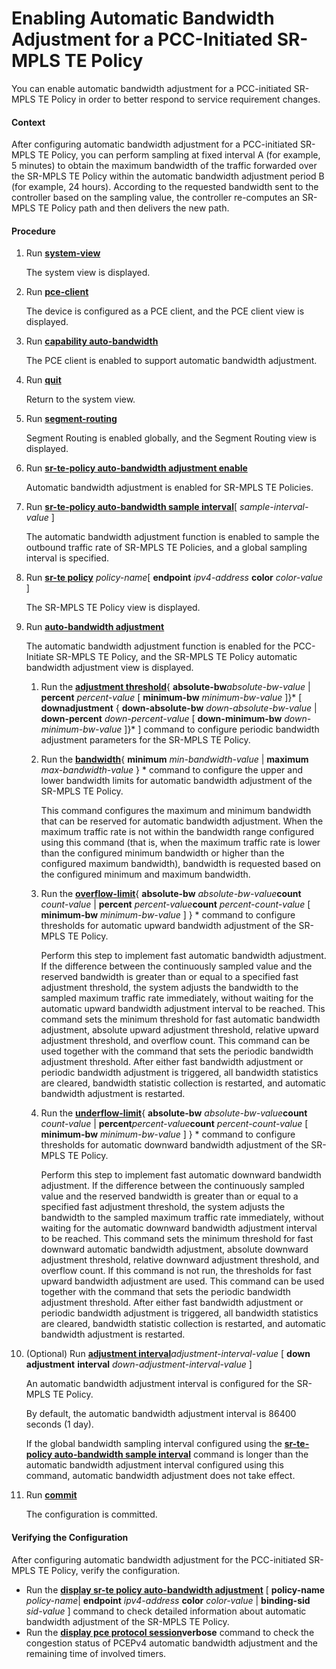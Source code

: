 Enabling Automatic Bandwidth Adjustment for a PCC-Initiated SR-MPLS TE Policy
=============================================================================

You can enable automatic bandwidth adjustment for a PCC-initiated SR-MPLS TE Policy in order to better respond to service requirement changes.

#### Context

After configuring automatic bandwidth adjustment for a PCC-initiated SR-MPLS TE Policy, you can perform sampling at fixed interval A (for example, 5 minutes) to obtain the maximum bandwidth of the traffic forwarded over the SR-MPLS TE Policy within the automatic bandwidth adjustment period B (for example, 24 hours). According to the requested bandwidth sent to the controller based on the sampling value, the controller re-computes an SR-MPLS TE Policy path and then delivers the new path.


#### Procedure

1. Run [**system-view**](cmdqueryname=system-view)
   
   
   
   The system view is displayed.
2. Run [**pce-client**](cmdqueryname=pce-client)
   
   
   
   The device is configured as a PCE client, and the PCE client view is displayed.
3. Run [**capability auto-bandwidth**](cmdqueryname=capability+auto-bandwidth)
   
   
   
   The PCE client is enabled to support automatic bandwidth adjustment.
4. Run [**quit**](cmdqueryname=quit)
   
   
   
   Return to the system view.
5. Run [**segment-routing**](cmdqueryname=segment-routing)
   
   
   
   Segment Routing is enabled globally, and the Segment Routing view is displayed.
6. Run [**sr-te-policy auto-bandwidth adjustment enable**](cmdqueryname=sr-te-policy+auto-bandwidth+adjustment+enable)
   
   
   
   Automatic bandwidth adjustment is enabled for SR-MPLS TE Policies.
7. Run [**sr-te-policy auto-bandwidth sample interval**](cmdqueryname=sr-te-policy+auto-bandwidth+sample+interval)[ *sample-interval-value* ]
   
   
   
   The automatic bandwidth adjustment function is enabled to sample the outbound traffic rate of SR-MPLS TE Policies, and a global sampling interval is specified.
8. Run [**sr-te policy**](cmdqueryname=sr-te+policy) *policy-name*[ **endpoint** *ipv4-address* **color** *color-value* ]
   
   
   
   The SR-MPLS TE Policy view is displayed.
9. Run [**auto-bandwidth adjustment**](cmdqueryname=auto-bandwidth+adjustment)
   
   
   
   The automatic bandwidth adjustment function is enabled for the PCC-Initiate SR-MPLS TE Policy, and the SR-MPLS TE Policy automatic bandwidth adjustment view is displayed.
   
   
   
   1. Run the [**adjustment threshold**](cmdqueryname=adjustment+threshold){ **absolute-bw***absolute-bw-value* | **percent** *percent-value* [ **minimum-bw** *minimum-bw-value* ]}\* [ **downadjustment** { **down-absolute-bw** *down-absolute-bw-value* | **down-percent** *down-percent-value* [ **down-minimum-bw** *down-minimum-bw-value* ]}\* ] command to configure periodic bandwidth adjustment parameters for the SR-MPLS TE Policy.
   2. Run the [**bandwidth**](cmdqueryname=bandwidth){ **minimum** *min-bandwidth-value* | **maximum** *max-bandwidth-value* } \* command to configure the upper and lower bandwidth limits for automatic bandwidth adjustment of the SR-MPLS TE Policy.
      
      
      
      This command configures the maximum and minimum bandwidth that can be reserved for automatic bandwidth adjustment. When the maximum traffic rate is not within the bandwidth range configured using this command (that is, when the maximum traffic rate is lower than the configured minimum bandwidth or higher than the configured maximum bandwidth), bandwidth is requested based on the configured minimum and maximum bandwidth.
   3. Run the [**overflow-limit**](cmdqueryname=overflow-limit){ **absolute-bw** *absolute-bw-value***count** *count-value* | **percent** *percent-value***count** *percent-count-value* [ **minimum-bw** *minimum-bw-value* ] } \* command to configure thresholds for automatic upward bandwidth adjustment of the SR-MPLS TE Policy.
      
      
      
      Perform this step to implement fast automatic bandwidth adjustment. If the difference between the continuously sampled value and the reserved bandwidth is greater than or equal to a specified fast adjustment threshold, the system adjusts the bandwidth to the sampled maximum traffic rate immediately, without waiting for the automatic upward bandwidth adjustment interval to be reached. This command sets the minimum threshold for fast automatic bandwidth adjustment, absolute upward adjustment threshold, relative upward adjustment threshold, and overflow count. This command can be used together with the command that sets the periodic bandwidth adjustment threshold. After either fast bandwidth adjustment or periodic bandwidth adjustment is triggered, all bandwidth statistics are cleared, bandwidth statistic collection is restarted, and automatic bandwidth adjustment is restarted.
   4. Run the [**underflow-limit**](cmdqueryname=underflow-limit){ **absolute-bw** *absolute-bw-value***count** *count-value* | **percent***percent-value***count** *percent-count-value* [ **minimum-bw** *minimum-bw-value* ] } \* command to configure thresholds for automatic downward bandwidth adjustment of the SR-MPLS TE Policy.
      
      
      
      Perform this step to implement fast automatic downward bandwidth adjustment. If the difference between the continuously sampled value and the reserved bandwidth is greater than or equal to a specified fast adjustment threshold, the system adjusts the bandwidth to the sampled maximum traffic rate immediately, without waiting for the automatic downward bandwidth adjustment interval to be reached. This command sets the minimum threshold for fast downward automatic bandwidth adjustment, absolute downward adjustment threshold, relative downward adjustment threshold, and overflow count. If this command is not run, the thresholds for fast upward bandwidth adjustment are used. This command can be used together with the command that sets the periodic bandwidth adjustment threshold. After either fast bandwidth adjustment or periodic bandwidth adjustment is triggered, all bandwidth statistics are cleared, bandwidth statistic collection is restarted, and automatic bandwidth adjustment is restarted.
10. (Optional) Run [**adjustment interval**](cmdqueryname=adjustment+interval)*adjustment-interval-value* [ **down** **adjustment** **interval** *down-adjustment-interval-value* ]
    
    
    
    An automatic bandwidth adjustment interval is configured for the SR-MPLS TE Policy.
    
    
    
    By default, the automatic bandwidth adjustment interval is 86400 seconds (1 day).
    
    If the global bandwidth sampling interval configured using the [**sr-te-policy auto-bandwidth sample interval**](cmdqueryname=sr-te-policy+auto-bandwidth+sample+interval) command is longer than the automatic bandwidth adjustment interval configured using this command, automatic bandwidth adjustment does not take effect.
11. Run [**commit**](cmdqueryname=commit)
    
    
    
    The configuration is committed.

#### Verifying the Configuration

After configuring automatic bandwidth adjustment for the PCC-initiated SR-MPLS TE Policy, verify the configuration.

* Run the [**display sr-te policy auto-bandwidth adjustment**](cmdqueryname=display+sr-te+policy+auto-bandwidth+adjustment) [ **policy-name** *policy-name*| **endpoint** *ipv4-address* **color** *color-value* | **binding-sid** *sid-value* ] command to check detailed information about automatic bandwidth adjustment of the SR-MPLS TE Policy.
* Run the [**display pce protocol session**](cmdqueryname=display+pce+protocol+session)**verbose** command to check the congestion status of PCEPv4 automatic bandwidth adjustment and the remaining time of involved timers.